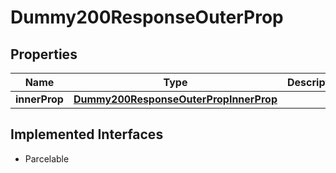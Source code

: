 

# Dummy200ResponseOuterProp


## Properties

| Name | Type | Description | Notes |
|------------ | ------------- | ------------- | -------------|
|**innerProp** | [**Dummy200ResponseOuterPropInnerProp**](Dummy200ResponseOuterPropInnerProp.md) |  |  [optional] |


## Implemented Interfaces

* Parcelable


